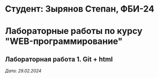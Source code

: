 # Студент: Зырянов Степан, ФБИ-24

# Лабораторные работы по курсу "WEB-программирование"

## Лабораторная работа 1. Git + html  

*Дата: 29.02.2024* 
